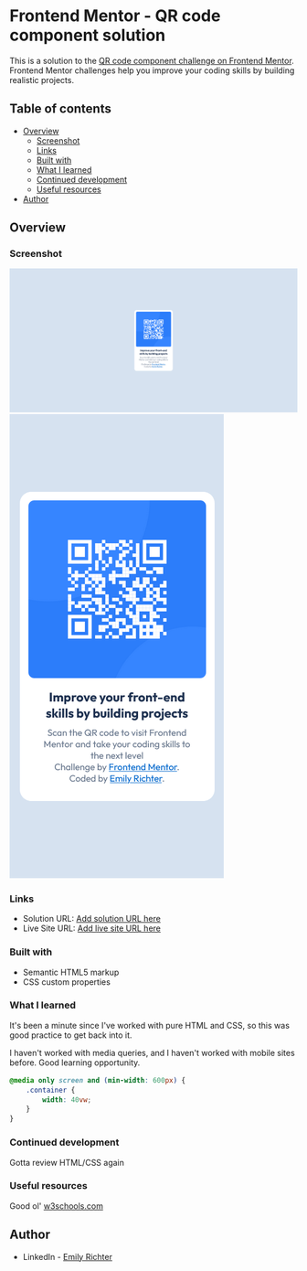 # Frontend Mentor - QR code component solution

This is a solution to the [QR code component challenge on Frontend Mentor](https://www.frontendmentor.io/challenges/qr-code-component-iux_sIO_H). Frontend Mentor challenges help you improve your coding skills by building realistic projects. 

## Table of contents

- [Overview](#overview)
  - [Screenshot](#screenshot)
  - [Links](#links)
  - [Built with](#built-with)
  - [What I learned](#what-i-learned)
  - [Continued development](#continued-development)
  - [Useful resources](#useful-resources)
- [Author](#author)

## Overview

### Screenshot

![](./solution/desktop-solution.png)
![](./solution/mobile-solution.png)

### Links

- Solution URL: [Add solution URL here](https://your-solution-url.com)
- Live Site URL: [Add live site URL here](https://your-live-site-url.com)

### Built with

- Semantic HTML5 markup
- CSS custom properties

### What I learned

It's been a minute since I've worked with pure HTML and CSS, so this was good practice to get back into it.

I haven't worked with media queries, and I haven't worked with mobile sites before. Good learning opportunity.

```css
@media only screen and (min-width: 600px) {
    .container {
        width: 40vw;
    }
}
```

### Continued development

Gotta review HTML/CSS again

### Useful resources

Good ol' [w3schools.com](https://www.w3schools.com)

## Author

- LinkedIn - [Emily Richter](https://www.linkedin.com/in/emrichter1996/)